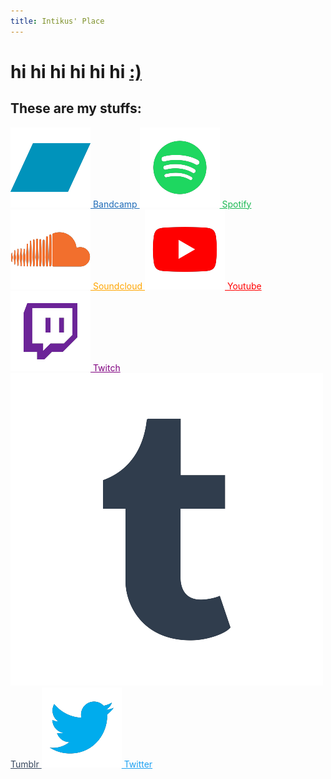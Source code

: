 ```yaml
---
title: Intikus' Place
---
```

<!--{{ site.markdown }}-->
<!--shhhhhhhhhh-->
<!--everything under place.___-->

# hi hi hi hi hi hi <span style="color: $header-bg-color-secondary">[:)](/smile.md)</span>


## These are my stuffs:
<a href="https://intikus.bandcamp.com/" class = "boxlink" style="color: #1e6bb8">
    <span> 
        <img src="resources/icons/bandcamP.png" class="logo">
        Bandcamp
    </span>
</a>

<a href="https://open.spotify.com/artist/0lh9yNVFZeoVewmV5qESgZ?si=T0gMVHt4SqqTE8K2ucBm1A&nd=1" class = "boxlink" style="color: #1DB954">
    <span> 
        <img src="resources\icons\spOtify.png" class="logo">
        Spotify
    </span>
</a>

<a href="https://soundcloud.com/intikus" class = "boxlink" style="color: orange">
    <span>
        <img src="resources\icons\souNdCloud.png" class="logo">
        Soundcloud
    </span>
</a>

<a href="https://www.youtube.com/channel/UCkB2uI7e4I6FuAoK8NsoBzQ" class = "boxlink" style="color: red">
    <span>
        <img src="resources\icons\Youtube.png" class="logo"> 
        Youtube
    </span>
</a>

<a href="https://www.twitch.tv/intikus" class = "boxlink" style="color: purple">
    <span>
        <img src="resources\icons\twitcH.png" class="logo"> 
        Twitch
    </span>
</a>

<a href="https://www.tumblr.com/blog/intikus" class = "boxlink" style="color: #36465d">
    <span>
        <img src="resources/icons/tumblr.png" class="logo"> 
        Tumblr
    </span>
</a>

<a href="https://twitter.com/Intikus" class = "boxlink" style="color: #1da1f2">
    <span>
        <img src="resources\icons\twitteR.png" class="logo"> 
        Twitter
    </span>
</a>


